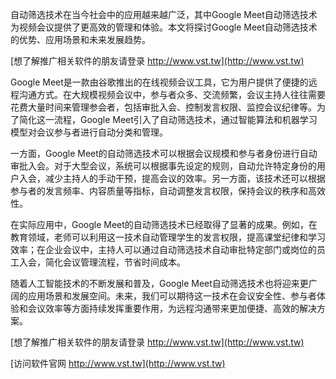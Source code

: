 自动筛选技术在当今社会中的应用越来越广泛，其中Google Meet自动筛选技术为视频会议提供了更高效的管理和体验。本文将探讨Google Meet自动筛选技术的优势、应用场景和未来发展趋势。

[想了解推广相关软件的朋友请登录 http://www.vst.tw](http://www.vst.tw)

Google Meet是一款由谷歌推出的在线视频会议工具，它为用户提供了便捷的远程沟通方式。在大规模视频会议中，参与者众多、交流频繁，会议主持人往往需要花费大量时间来管理参会者，包括审批入会、控制发言权限、监控会议纪律等。为了简化这一流程，Google Meet引入了自动筛选技术，通过智能算法和机器学习模型对会议参与者进行自动分类和管理。

一方面，Google Meet的自动筛选技术可以根据会议规模和参与者身份进行自动审批入会。对于大型会议，系统可以根据事先设定的规则，自动允许特定身份的用户入会，减少主持人的手动干预，提高会议的效率。另一方面，该技术还可以根据参与者的发言频率、内容质量等指标，自动调整发言权限，保持会议的秩序和高效性。

在实际应用中，Google Meet的自动筛选技术已经取得了显著的成果。例如，在教育领域，老师可以利用这一技术自动管理学生的发言权限，提高课堂纪律和学习效率；在企业会议中，主持人可以通过自动筛选技术自动审批特定部门或岗位的员工入会，简化会议管理流程，节省时间成本。

随着人工智能技术的不断发展和普及，Google Meet自动筛选技术也将迎来更广阔的应用场景和发展空间。未来，我们可以期待这一技术在会议安全性、参与者体验和会议效率等方面持续发挥重要作用，为远程沟通带来更加便捷、高效的解决方案。

[想了解推广相关软件的朋友请登录 http://www.vst.tw](http://www.vst.tw)


[访问软件官网 http://www.vst.tw](http://www.vst.tw)

